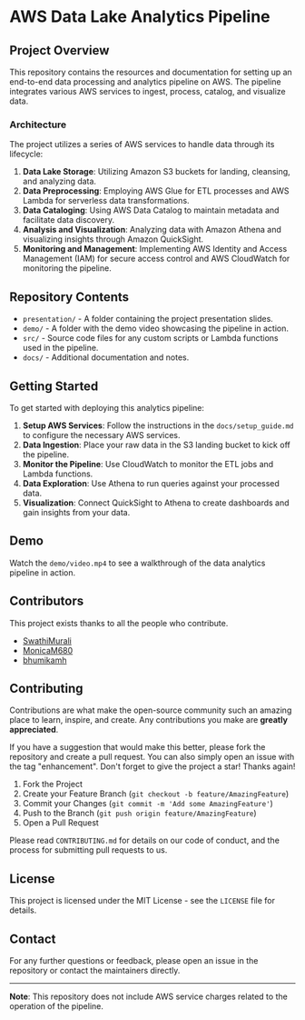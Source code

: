 # AWS Data Lake Analytics Pipeline

## Project Overview
This repository contains the resources and documentation for setting up an end-to-end data processing and analytics pipeline on AWS. The pipeline integrates various AWS services to ingest, process, catalog, and visualize data. 

### Architecture
The project utilizes a series of AWS services to handle data through its lifecycle:

1. **Data Lake Storage**: Utilizing Amazon S3 buckets for landing, cleansing, and analyzing data.
2. **Data Preprocessing**: Employing AWS Glue for ETL processes and AWS Lambda for serverless data transformations.
3. **Data Cataloging**: Using AWS Data Catalog to maintain metadata and facilitate data discovery.
4. **Analysis and Visualization**: Analyzing data with Amazon Athena and visualizing insights through Amazon QuickSight.
5. **Monitoring and Management**: Implementing AWS Identity and Access Management (IAM) for secure access control and AWS CloudWatch for monitoring the pipeline.

## Repository Contents

- `presentation/` - A folder containing the project presentation slides.
- `demo/` - A folder with the demo video showcasing the pipeline in action.
- `src/` - Source code files for any custom scripts or Lambda functions used in the pipeline.
- `docs/` - Additional documentation and notes.

## Getting Started

To get started with deploying this analytics pipeline:

1. **Setup AWS Services**: Follow the instructions in the `docs/setup_guide.md` to configure the necessary AWS services.
2. **Data Ingestion**: Place your raw data in the S3 landing bucket to kick off the pipeline.
3. **Monitor the Pipeline**: Use CloudWatch to monitor the ETL jobs and Lambda functions.
4. **Data Exploration**: Use Athena to run queries against your processed data.
5. **Visualization**: Connect QuickSight to Athena to create dashboards and gain insights from your data.

## Demo

Watch the `demo/video.mp4` to see a walkthrough of the data analytics pipeline in action.

## Contributors

This project exists thanks to all the people who contribute. 

- [SwathiMurali](https://github.com/SwathiMurali)
- [MonicaM680](https://github.com/MonicaM680)
- [bhumikamh](https://github.com/bhumikamh)

## Contributing

Contributions are what make the open-source community such an amazing place to learn, inspire, and create. Any contributions you make are **greatly appreciated**.

If you have a suggestion that would make this better, please fork the repository and create a pull request. You can also simply open an issue with the tag "enhancement".
Don't forget to give the project a star! Thanks again!

1. Fork the Project
2. Create your Feature Branch (`git checkout -b feature/AmazingFeature`)
3. Commit your Changes (`git commit -m 'Add some AmazingFeature'`)
4. Push to the Branch (`git push origin feature/AmazingFeature`)
5. Open a Pull Request

Please read `CONTRIBUTING.md` for details on our code of conduct, and the process for submitting pull requests to us.


## License

This project is licensed under the MIT License - see the `LICENSE` file for details.

## Contact

For any further questions or feedback, please open an issue in the repository or contact the maintainers directly.

---
**Note**: This repository does not include AWS service charges related to the operation of the pipeline.
